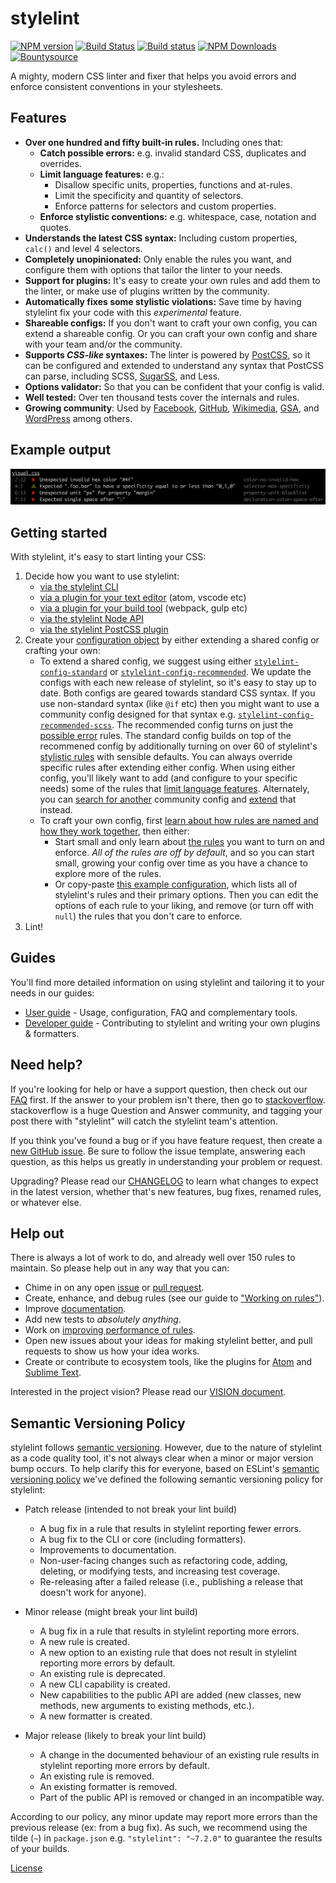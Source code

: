 # stylelint

[![NPM version](https://img.shields.io/npm/v/stylelint.svg)](https://www.npmjs.org/package/stylelint) [![Build Status](https://travis-ci.org/stylelint/stylelint.svg?branch=master)](https://travis-ci.org/stylelint/stylelint) [![Build status](https://ci.appveyor.com/api/projects/status/wwajr0886e00g8je/branch/master?svg=true)](https://ci.appveyor.com/project/stylelint/stylelint/branch/master) [![NPM Downloads](https://img.shields.io/npm/dm/stylelint.svg)](https://www.npmjs.org/package/stylelint) [![Bountysource](https://www.bountysource.com/badge/tracker?tracker_id=9282518)](https://www.bountysource.com/trackers/9282518-stylelint?utm_source=9282518&utm_medium=shield&utm_campaign=TRACKER_BADGE)

A mighty, modern CSS linter and fixer that helps you avoid errors and enforce consistent conventions in your stylesheets.

## Features

-   **Over one hundred and fifty built-in rules.** Including ones that:
    -   **Catch possible errors:** e.g. invalid standard CSS, duplicates and overrides.
    -   **Limit language features:** e.g.:
        -   Disallow specific units, properties, functions and at-rules.
        -   Limit the specificity and quantity of selectors.
        -   Enforce patterns for selectors and custom properties.
    -   **Enforce stylistic conventions:** e.g. whitespace, case, notation and quotes.
-   **Understands the latest CSS syntax:** Including custom properties, `calc()` and level 4 selectors.
-   **Completely unopinionated:** Only enable the rules you want, and configure them with options that tailor the linter to your needs.
-   **Support for plugins:** It's easy to create your own rules and add them to the linter, or make use of plugins written by the community.
-   **Automatically fixes some stylistic violations:** Save time by having stylelint fix your code with this *experimental* feature.
-   **Shareable configs:** If you don't want to craft your own config, you can extend a shareable config. Or you can craft your own config and share with your team and/or the community.
-   **Supports *CSS-like* syntaxes:** The linter is powered by [PostCSS](https://github.com/postcss/postcss), so it can be configured and extended to understand any syntax that PostCSS can parse, including SCSS, [SugarSS](https://github.com/postcss/sugarss), and Less.
-   **Options validator:** So that you can be confident that your config is valid.
-   **Well tested:** Over ten thousand tests cover the internals and rules.
-   **Growing community**: Used by [Facebook](https://code.facebook.com/posts/879890885467584/improving-css-quality-at-facebook-and-beyond/), [GitHub](https://github.com/primer/stylelint-config-primer), [Wikimedia](https://github.com/wikimedia/stylelint-config-wikimedia), [GSA](https://github.com/18F/stylelint-rules/), and [WordPress](https://github.com/ntwb/stylelint-config-wordpress/) among others.

## Example output

![Example](https://github.com/stylelint/stylelint/raw/master/example.png?raw=true)

## Getting started

With stylelint, it's easy to start linting your CSS:

1.  Decide how you want to use stylelint:
    -   [via the stylelint CLI](docs/user-guide/cli.md)
    -   [via a plugin for your text editor](docs/user-guide/complementary-tools.md#editor-plugins) (atom, vscode etc)
    -   [via a plugin for your build tool](docs/user-guide/complementary-tools.md#build-tool-plugins) (webpack, gulp etc)
    -   [via the stylelint Node API](docs/user-guide/node-api.md)
    -   [via the stylelint PostCSS plugin](docs/user-guide/postcss-plugin.md)
2.  Create your [configuration object](docs/user-guide/configuration.md) by either extending a shared config or crafting your own:
    -   To extend a shared config, we suggest using either [`stylelint-config-standard`](https://github.com/stylelint/stylelint-config-standard) or [`stylelint-config-recommended`](https://github.com/stylelint/stylelint-config-recommended). We update the configs with each new release of stylelint, so it's easy to stay up to date. Both configs are geared towards standard CSS syntax. If you use non-standard syntax (like `@if` etc) then you might want to use a community config designed for that syntax e.g. [`stylelint-config-recommended-scss`](https://github.com/kristerkari/stylelint-config-recommended-scss). The recommended config turns on just the [possible error](docs/user-guide/rules.md#possible-errors) rules. The standard config builds on top of the recommened config by additionally turning on over 60 of stylelint's [stylistic rules](docs/user-guide/rules.md#stylistic-issues) with sensible defaults. You can always override specific rules after extending either config. When using either config, you'll likely want to add (and configure to your specific needs) some of the rules that [limit language features](docs/user-guide/rules.md#limit-language-features). Alternately, you can [search for another](https://www.npmjs.com/browse/keyword/stylelint-config) community config and [extend](docs/user-guide/configuration.md#extends) that instead.
    -   To craft your own config, first [learn about how rules are named and how they work together](docs/user-guide/about-rules.md), then either:
        -   Start small and only learn about [the rules](docs/user-guide/rules.md) you want to turn on and enforce. *All of the rules are off by default*, and so you can start small, growing your config over time as you have a chance to explore more of the rules.
        -   Or copy-paste [this example configuration](docs/user-guide/example-config.md), which lists all of stylelint's rules and their primary options. Then you can edit the options of each rule to your liking, and remove (or turn off with `null`) the rules that you don't care to enforce.
3.  Lint!

## Guides

You'll find more detailed information on using stylelint and tailoring it to your needs in our guides:

-   [User guide](docs/user-guide.md) - Usage, configuration, FAQ and complementary tools.
-   [Developer guide](docs/developer-guide.md) - Contributing to stylelint and writing your own plugins & formatters.

## Need help?

If you're looking for help or have a support question, then check out our [FAQ](docs/user-guide/faq.md) first. If the answer to your problem isn't there, then go to [stackoverflow](https://stackoverflow.com/questions/tagged/stylelint). stackoverflow is a huge Question and Answer community, and tagging your post there with "stylelint" will catch the stylelint team's attention.

If you think you've found a bug or if you have feature request, then create a [new GitHub issue](https://github.com/stylelint/stylelint/issues/new). Be sure to follow the issue template, answering each question, as this helps us greatly in understanding your problem or request.

Upgrading? Please read our [CHANGELOG](CHANGELOG.md) to learn what changes to expect in the latest version, whether that's new features, bug fixes, renamed rules, or whatever else.

## Help out

There is always a lot of work to do, and already well over 150 rules to maintain. So please help out in any way that you can:

-   Chime in on any open [issue](https://github.com/stylelint/stylelint/issues) or [pull request](https://github.com/stylelint/stylelint/pulls).
-   Create, enhance, and debug rules (see our guide to ["Working on rules"](docs/developer-guide/rules.md)).
-   Improve [documentation](docs/).
-   Add new tests to *absolutely anything*.
-   Work on [improving performance of rules](docs/developer-guide/rules.md#improving-the-performance-of-a-new-or-an-existing-rule).
-   Open new issues about your ideas for making stylelint better, and pull requests to show us how your idea works.
-   Create or contribute to ecosystem tools, like the plugins for [Atom](https://github.com/AtomLinter/linter-stylelint) and [Sublime Text](https://github.com/kungfusheep/SublimeLinter-contrib-stylelint).

Interested in the project vision? Please read our [VISION document](VISION.md).

## Semantic Versioning Policy

stylelint follows [semantic versioning](http://semver.org). However, due to the nature of stylelint as a code quality tool, it's not always clear when a minor or major version bump occurs. To help clarify this for everyone, based on ESLint's [semantic versioning policy](https://github.com/eslint/eslint#semantic-versioning-policy) we've defined the following semantic versioning policy for stylelint:

-   Patch release (intended to not break your lint build)
    -   A bug fix in a rule that results in stylelint reporting fewer errors.
    -   A bug fix to the CLI or core (including formatters).
    -   Improvements to documentation.
    -   Non-user-facing changes such as refactoring code, adding, deleting, or modifying tests, and increasing test coverage.
    -   Re-releasing after a failed release (i.e., publishing a release that doesn't work for anyone).

-   Minor release (might break your lint build)
    -   A bug fix in a rule that results in stylelint reporting more errors.
    -   A new rule is created.
    -   A new option to an existing rule that does not result in stylelint reporting more errors by default.
    -   An existing rule is deprecated.
    -   A new CLI capability is created.
    -   New capabilities to the public API are added (new classes, new methods, new arguments to existing methods, etc.).
    -   A new formatter is created.

-   Major release (likely to break your lint build)
    -   A change in the documented behaviour of an existing rule results in stylelint reporting more errors by default.
    -   An existing rule is removed.
    -   An existing formatter is removed.
    -   Part of the public API is removed or changed in an incompatible way.

According to our policy, any minor update may report more errors than the previous release (ex: from a bug fix). As such, we recommend using the tilde (`~`) in `package.json` e.g. `"stylelint": "~7.2.0"` to guarantee the results of your builds.

[License](https://raw.githubusercontent.com/stylelint/stylelint/master/LICENSE)
